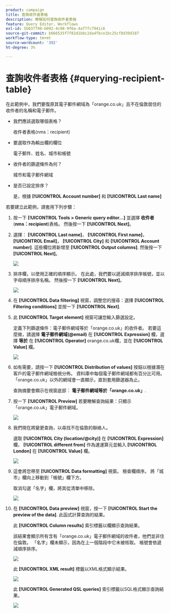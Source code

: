 ```yaml
---
product: campaign
title: 查詢收件者表格
description: 瞭解如何查詢收件者表格
feature: Query Editor, Workflows
exl-id: 5b037798-b092-4c98-9f6a-4af7fc7941c6
source-git-commit: b666535f7f82d1b8c2da4fbce1bc25cf8d39d187
workflow-type: tm+mt
source-wordcount: '392'
ht-degree: 3%

---
```


# 查詢收件者表格 {#querying-recipient-table}



在此範例中，我們要復原其電子郵件網域為「orange.co.uk」且不在倫敦居住的收件者的名稱和電子郵件。

* 我們應該選取哪個表格？

  收件者表格(nms：recipient)

* 要選取作為輸出欄的欄位

  電子郵件、姓名、城市和帳號

* 收件者的篩選條件為何？

  城市和電子郵件網域

* 是否已設定排序？

  是，根據 **[!UICONTROL Account number]** 和 **[!UICONTROL Last name]**

若要建立此範例，請套用下列步驟：

1. 按一下 **[!UICONTROL Tools > Generic query editor...]** 並選擇 **收件者** (**nms：recipient**)表格。 然後按一下 **[!UICONTROL Next]**。
1. 選擇： **[!UICONTROL Last name]**， **[!UICONTROL First name]**， **[!UICONTROL Email]**， **[!UICONTROL City]** 和 **[!UICONTROL Account number]**. 這些欄位將新增至 **[!UICONTROL Output columns]**. 然後按一下 **[!UICONTROL Next]**。

   ![](assets/query_editor_03.png)

1. 排序欄，以使用正確的順序顯示。 在此處，我們要以遞減順序排序帳號，並以字母順序排序名稱。 然後按一下 **[!UICONTROL Next]**。

   ![](assets/query_editor_04.png)

1. 在 **[!UICONTROL Data filtering]** 視窗，調整您的搜尋：選擇 **[!UICONTROL Filtering conditions]** 並按一下 **[!UICONTROL Next]**.
1. 此 **[!UICONTROL Target element]** 視窗可讓您輸入篩選設定。

   定義下列篩選條件：電子郵件網域等於「orange.co.uk」的收件者。 若要這麼做，請選擇 **電子郵件網域(@email)** 在 **[!UICONTROL Expression]** 欄，選擇 **等於** 在 **[!UICONTROL Operator]** orange.co.uk欄，並在 **[!UICONTROL Value]** 欄。

   ![](assets/query_editor_05.png)

1. 如有需要，請按一下 **[!UICONTROL Distribution of values]** 按鈕以根據潛在客戶的電子郵件網域檢視分佈。 資料庫中每個電子郵件網域都有百分比可用。 「orange.co.uk」以外的網域會一直顯示，直到套用篩選器為止。

   查詢摘要會顯示在視窗底部： **電子郵件網域等於「orange.co.uk」**.

1. 按一下 **[!UICONTROL Preview]** 若要瞭解查詢結果：只顯示「orange.co.uk」電子郵件網域。

   ![](assets/query_editor_nveau_17.png)

1. 我們現在將變更查詢，以尋找不在倫敦的聯絡人。

   選取 **[!UICONTROL City (location/@city)]** 在 **[!UICONTROL Expression]** 欄， **[!UICONTROL different from]** 作為運運算元並輸入 **[!UICONTROL London]** 在 **[!UICONTROL Value]** 欄。

   ![](assets/query_editor_08.png)

1. 這會將您帶至 **[!UICONTROL Data formatting]** 視窗。 檢查欄順序。 將「城市」欄向上移動到「帳號」欄下方。

   取消勾選「名字」欄，將其從清單中移除。

   ![](assets/query_editor_nveau_15.png)

1. 在 **[!UICONTROL Data preview]** 視窗，按一下 **[!UICONTROL Start the preview of the data]**. 此函式計算查詢的結果。

   此 **[!UICONTROL Column results]** 索引標籤以欄顯示查詢結果。

   該結果會顯示所有含有「orange.co.uk」電子郵件網域的收件者，他們並非住在倫敦。 「名字」欄未顯示，因為在上一個階段中它未被核取。 帳號會依遞減順序排序。

   ![](assets/query_editor_nveau_12.png)

   此 **[!UICONTROL XML result]** 標籤以XML格式顯示結果。

   ![](assets/query_editor_nveau_13.png)

   此 **[!UICONTROL Generated QSL queries]** 索引標籤以SQL格式顯示查詢結果。

   ![](assets/query_editor_nveau_14.png)
